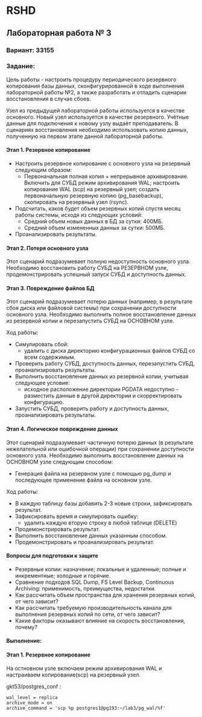 # RSHD
## Лабораторная работа № 3
### Вариант: 33155

### Задание: 
Цель работы - настроить процедуру периодического резервного копирования базы данных, сконфигурированной в ходе выполнения лабораторной работы №2, а также разработать и отладить сценарии восстановления в случае сбоев.

Узел из предыдущей лабораторной работы используется в качестве основного. Новый узел используется в качестве резервного. Учётные данные для подключения к новому узлу выдаёт преподаватель. В сценариях восстановления необходимо использовать копию данных, полученную на первом этапе данной лабораторной работы.

#### Этап 1. Резервное копирование
- Настроить резервное копирование с основного узла на резервный следующим образом:
  - Первоначальная полная копия + непрерывное архивирование. Включить для СУБД режим архивирования WAL; настроить копирование WAL (scp) на резервный узел; создать первоначальную резервную копию (pg_basebackup), скопировать на резервный узел (rsync).
- Подсчитать, каков будет объем резервных копий спустя месяц работы системы, исходя из следующих условий:
  - Средний объем новых данных в БД за сутки: 400МБ.
  - Средний объем измененных данных за сутки: 500МБ.
- Проанализировать результаты.
#### Этап 2. Потеря основного узла

Этот сценарий подразумевает полную недоступность основного узла. Необходимо восстановить работу СУБД на РЕЗЕРВНОМ узле, продемонстрировать успешный запуск СУБД и доступность данных.

#### Этап 3. Повреждение файлов БД
Этот сценарий подразумевает потерю данных (например, в результате сбоя диска или файловой системы) при сохранении доступности основного узла. Необходимо выполнить полное восстановление данных из резервной копии и перезапустить СУБД на ОСНОВНОМ узле.

Ход работы:

- Симулировать сбой:
  - удалить с диска директорию конфигурационных файлов СУБД со всем содержимым.
- Проверить работу СУБД, доступность данных, перезапустить СУБД, проанализировать результаты.
- Выполнить восстановление данных из резервной копии, учитывая следующее условие:
  - исходное расположение директории PGDATA недоступно - разместить данные в другой директории и скорректировать конфигурацию.
- Запустить СУБД, проверить работу и доступность данных, проанализировать результаты.

#### Этап 4. Логическое повреждение данных
Этот сценарий подразумевает частичную потерю данных (в результате нежелательной или ошибочной операции) при сохранении доступности основного узла. Необходимо выполнить восстановление данных на ОСНОВНОМ узле следующим способом:

- Генерация файла на резервном узле с помощью pg_dump и последующее применение файла на основном узле.

Ход работы:

- В каждую таблицу базы добавить 2-3 новые строки, зафиксировать результат.
- Зафиксировать время и симулировать ошибку:
  - удалить каждую вторую строку в любой таблице (DELETE)
- Продемонстрировать результат.
- Выполнить восстановление данных указанным способом.
- Продемонстрировать и проанализировать результат.

#### Вопросы для подготовки к защите
- Резервные копии: назначение; локальные и удаленные; полные и инкрементные; холодные и горячие.
- Сравнение подходов SQL Dump, FS Level Backup, Continuous Archiving: применимость, преимущества, недостатки.
- Как рассчитать объем пространства для хранения резервных копий, от чего зависит?
- Как рассчитать требуемую производительность канала для выполнения резервных копий по сети, от чего зависит?
- Какие факторы оказывают влияние на скорость восстановления, почему?

#### Выполнение:
#### Этап 1. Резервное копирование
На остновном узле включаем режим архивирования WAL и настраиваем копирование(scp) на резервный узел.

gkt53/postgres_conf :
```
wal_level = replica
archive_mode = on
archive_command = 'scp %p postgres1@pg193:~/lab3/pg_wal/%f'
```


  

